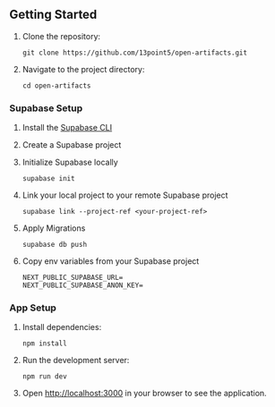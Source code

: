 ## Getting Started

1. Clone the repository:

   ```
   git clone https://github.com/13point5/open-artifacts.git
   ```

1. Navigate to the project directory:

   ```
   cd open-artifacts
   ```

### Supabase Setup

1. Install the [Supabase CLI](https://supabase.com/docs/guides/cli/getting-started#installing-the-supabase-cli)

1. Create a Supabase project

1. Initialize Supabase locally

   ```
   supabase init
   ```

1. Link your local project to your remote Supabase project

   ```
   supabase link --project-ref <your-project-ref>
   ```

1. Apply Migrations

   ```
   supabase db push
   ```

1. Copy env variables from your Supabase project

   ```
   NEXT_PUBLIC_SUPABASE_URL=
   NEXT_PUBLIC_SUPABASE_ANON_KEY=
   ```

### App Setup

1. Install dependencies:

   ```
   npm install
   ```

1. Run the development server:

   ```
   npm run dev
   ```

1. Open [http://localhost:3000](http://localhost:3000) in your browser to see the application.